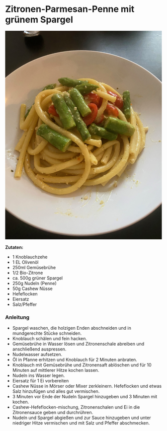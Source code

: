 # Zitronen-Parmesan-Penne mit grünem Spargel

![Zitrone-Parmesan-Spargel, Penne](../assets/images/Zitrone-Parmesan-Spargel.jpeg)

**Zutaten:**
- 1 Knoblauchzehe
- 1 EL Olivenöl
- 250ml Gemüsebrühe
- 1/2 Bio-Zitrone
- ca. 500g grüner Spargel
- 250g Nudeln (Penne)
- 50g Cashew Nüsse
- Hefeflocken
- Eiersatz
- Salz/Pfeffer

### Anleitung
- Spargel waschen, die holzigen Enden abschneiden und in mundgerechte Stücke schneiden.
- Knoblauch schälen und fein hacken.
- Gemüsebrühe in Wasser lösen und Zitronenschale abreiben und anschließend auspressen.
- Nudelwasser aufsetzen.
- Öl in Pfanne erhitzen und Knoblauch für 2 Minuten anbraten.
- Knoblauch mit Gemüsebrühe und Zitronensaft ablöschen und für 10 Minuten auf mittlerer Hitze kochen lassen.
- Nudeln ins Wasser legen.
- Eiersatz für 1 Ei vorbereiten
- Cashew Nüsse in Mörser oder Mixer zerkleinern. Hefeflocken und etwas Salz hinzufügen und alles gut vermischen.
- 3 Minuten vor Ende der Nudeln Spargel hinzugeben und 3 Minuten mit kochen.
- Cashew-Hefeflocken-mischung, Zitronenschalen und Ei in die Zitronensauce geben und durchrühren.
- Nudeln und Spargel abgießen und zur Sauce hinzugeben und unter niedriger Hitze vermischen und mit Salz und Pfeffer abschmecken.
